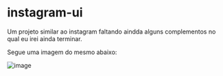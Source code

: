 # instagram-ui

Um projeto similar ao instagram faltando aindda alguns complementos no qual eu irei ainda terminar.

Segue uma imagem do mesmo abaixo:

![image](https://github.com/guihp/instagram-ui/assets/119879832/5f1e624b-0370-426a-9d1d-35f5d06ac137)
